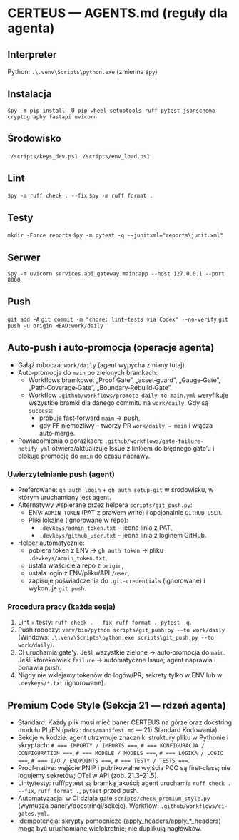 # CERTEUS — AGENTS.md (reguły dla agenta)

## Interpreter

Python: `.\.venv\Scripts\python.exe` (zmienna `$py`)

## Instalacja

`$py -m pip install -U pip wheel setuptools ruff pytest jsonschema cryptography fastapi uvicorn`

## Środowisko

`./scripts/keys_dev.ps1`
`./scripts/env_load.ps1`

## Lint

`$py -m ruff check . --fix`
`$py -m ruff format .`

## Testy

`mkdir -Force reports`
`$py -m pytest -q --junitxml="reports\junit.xml"`

## Serwer

`$py -m uvicorn services.api_gateway.main:app --host 127.0.0.1 --port 8000`

## Push

`git add -A`
`git commit -m "chore: lint+tests via Codex" --no-verify`
`git push -u origin HEAD:work/daily`

## Auto‑push i auto‑promocja (operacje agenta)

- Gałąź robocza: `work/daily` (agent wypycha zmiany tutaj).
- Auto‑promocja do `main` po zielonych bramkach:
  - Workflows bramkowe: „Proof Gate”, „asset‑guard”, „Gauge‑Gate”, „Path‑Coverage‑Gate”, „Boundary‑Rebuild‑Gate”.
  - Workflow `.github/workflows/promote-daily-to-main.yml` weryfikuje wszystkie bramki dla danego commitu na `work/daily`. Gdy są `success`:
    - próbuje fast‑forward `main` → push,
    - gdy FF niemożliwy – tworzy PR `work/daily → main` i włącza auto‑merge.
- Powiadomienia o porażkach: `.github/workflows/gate-failure-notify.yml` otwiera/aktualizuje Issue z linkiem do błędnego gate’u i blokuje promocję do `main` do czasu naprawy.

### Uwierzytelnianie push (agent)

- Preferowane: `gh auth login` + `gh auth setup-git` w środowisku, w którym uruchamiany jest agent.
- Alternatywy wspierane przez helpera `scripts/git_push.py`:
  - ENV: `ADMIN_TOKEN` (PAT z prawem write) i opcjonalnie `GITHUB_USER`.
  - Pliki lokalne (ignorowane w repo):
    - `.devkeys/admin_token.txt` – jedna linia z PAT,
    - `.devkeys/github_user.txt` – jedna linia z loginem GitHub.
- Helper automatycznie:
  - pobiera token z ENV → `gh auth token` → pliku `.devkeys/admin_token.txt`,
  - ustala właściciela repo z `origin`,
  - ustala login z ENV/pliku/API `/user`,
  - zapisuje poświadczenia do `.git-credentials` (ignorowane) i wykonuje `git push`.

### Procedura pracy (każda sesja)

1) Lint + testy: `ruff check . --fix`, `ruff format .`, `pytest -q`.
2) Push roboczy: `venv/bin/python scripts/git_push.py --to work/daily` (Windows: `.\.venv\Scripts\python.exe scripts\git_push.py --to work/daily`).
3) CI uruchamia gate’y. Jeśli wszystkie zielone → auto‑promocja do `main`. Jeśli którekolwiek `failure` → automatyczne Issue; agent naprawia i ponawia push.
4) Nigdy nie wklejamy tokenów do logów/PR; sekrety tylko w ENV lub w `.devkeys/*.txt` (ignorowane).

## Premium Code Style (Sekcja 21 — rdzeń agenta)

- Standard: Każdy plik musi mieć baner CERTEUS na górze oraz docstring modułu PL/EN (patrz: `docs/manifest.md` — 21) Standard Kodowania).
- Sekcje w kodzie: agent utrzymuje znaczniki struktury pliku w Pythonie i skryptach: `# === IMPORTY / IMPORTS ===`, `# === KONFIGURACJA / CONFIGURATION ===`, `# === MODELE / MODELS ===`, `# === LOGIKA / LOGIC ===`, `# === I/O / ENDPOINTS ===`, `# === TESTY / TESTS ===`.
- Proof‑native: wejście PNIP i publikowalne wyjścia PCO są first‑class; nie logujemy sekretów; OTel w API (zob. 21.3–21.5).
- Linty/testy: ruff/pytest są bramką jakości; agent uruchamia `ruff check . --fix`, `ruff format .`, `pytest` przed push.
- Automatyzacja: w CI działa gate `scripts/check_premium_style.py` (wymusza banery/docstringi/sekcje). Workflow: `.github/workflows/ci-gates.yml`.
- Idempotencja: skrypty pomocnicze (apply_headers/apply_*_headers) mogą być uruchamiane wielokrotnie; nie duplikują nagłówków.
